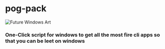 # pog-pack
![Future Windows Art](https://imgs.search.brave.com/dPLAKxdlNMLCWc2O-PgtZD82zIHs6G6iceKgYz1bZVA/rs:fit:622:345:1/g:ce/aHR0cHM6Ly9pbWFn/ZXMud2FsbHBhcGVy/c2Rlbi5jb20vaW1h/Z2Uvd3hsLXdpbmRv/d3MtMTEtNGstZnVz/aW9uLWFydF84MzYy/MS5qcGc)

### One-Click script for windows to get all the most fire cli apps so that you can be leet on windows
